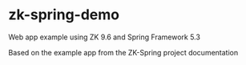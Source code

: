 # zk-spring-demo

Web app example using ZK 9.6 and Spring Framework 5.3

Based on the example app from the ZK-Spring project documentation